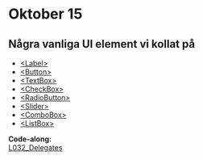 # Oktober 15

## Några vanliga UI element vi kollat på

- [\<Label\>]()
- [\<Button\>](https://learn.microsoft.com/en-us/dotnet/desktop/wpf/controls/button?view=netframeworkdesktop-4.8)
- [\<TextBox\>]()
- [\<CheckBox\>]()
- [\<RadioButton\>]()
- [\<Slider\>]()
- [\<ComboBox\>]()
- [\<ListBox\>]()

**Code-along:**  
[L032_Delegates](https://github.com/everyloop/NET24-Csharp/blob/master/Code-alongs/L032_Delegates/Program.cs)